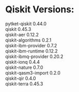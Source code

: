 # Qiskit Versions:

pytket-qiskit                 0.44.0  
qiskit                        0.45.3  
qiskit-aer                    0.12.2  
qiskit-algorithms             0.2.1  
qiskit-ibm-provider           0.7.2  
qiskit-ibm-runtime            0.12.2  
qiskit-ibmq-provider          0.20.2  
qiskit-ionq                   0.4.4  
qiskit-nature                 0.7.0  
qiskit-qasm3-import           0.2.0  
qiskit-qir                    0.4.0  
qiskit-terra                  0.45.3  
